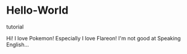 # Hello-World
tutorial

Hi!
I love Pokemon! Especially I love Flareon!
I'm not good at Speaking English...
